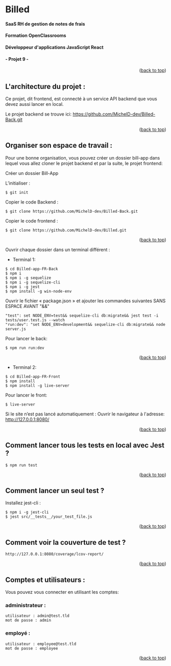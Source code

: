 <a name="readme-top"></a>

# Billed

#### SaaS RH de gestion de notes de frais

#### Formation OpenClassrooms

#### Développeur d'applications JavaScript React

#### - Projet 9 -

<p align="right">(<a href="#readme-top">back to top</a>)</p>

## L'architecture du projet :

Ce projet, dit frontend, est connecté à un service API backend que vous devez aussi lancer en local.

Le projet backend se trouve ici: https://github.com/MichelD-dev/Billed-Back.git

<p align="right">(<a href="#readme-top">back to top</a>)</p>

## Organiser son espace de travail :

Pour une bonne organisation, vous pouvez créer un dossier bill-app dans lequel vous allez cloner le projet backend et par la suite, le projet frontend:

Créer un dossier Bill-App

L’initialiser :

```
$ git init
```

Copier le code Backend :

```
$ git clone https://github.com/MichelD-dev/Billed-Back.git
```

Copier le code frontend :

```
$ git clone https://github.com/MichelD-dev/Billed.git
```

<p align="right">(<a href="#readme-top">back to top</a>)</p>

Ouvrir chaque dossier dans un terminal différent :

- Terminal 1:

```
$ cd Billed-app-FR-Back
$ npm i
$ npm i -g sequelize
$ npm i -g sequelize-cli
$ npm i -g jest
$ npm install -g win-node-env
```

Ouvrir le fichier « package.json » et ajouter les commandes suivantes SANS ESPACE AVANT "&&"

```
"test": set NODE_ENV=test&& sequelize-cli db:migrate&& jest test -i tests/user.test.js --watch
"run:dev": "set NODE_ENV=development&& sequelize-cli db:migrate&& node server.js
```

Pour lancer le back:

```
$ npm run run:dev
```

<p align="right">(<a href="#readme-top">back to top</a>)</p>

- Terminal 2:

```
$ cd Billed-app-FR-Front
$ npm install
$ npm install -g live-server
```

Pour lancer le front:

```
$ live-server
```

Si le site n’est pas lancé automatiquement :
Ouvrir le navigateur à l'adresse: http://127.0.0.1:8080/

<p align="right">(<a href="#readme-top">back to top</a>)</p>

## Comment lancer tous les tests en local avec Jest ?

```
$ npm run test
```

<p align="right">(<a href="#readme-top">back to top</a>)</p>

## Comment lancer un seul test ?

Installez jest-cli :

```
$ npm i -g jest-cli
$ jest src/__tests__/your_test_file.js
```

<p align="right">(<a href="#readme-top">back to top</a>)</p>

## Comment voir la couverture de test ?

`http://127.0.0.1:8080/coverage/lcov-report/`

<p align="right">(<a href="#readme-top">back to top</a>)</p>

## Comptes et utilisateurs :

Vous pouvez vous connecter en utilisant les comptes:

### administrateur :

```
utilisateur : admin@test.tld
mot de passe : admin
```

### employé :

```
utilisateur : employee@test.tld
mot de passe : employee
```

<p align="right">(<a href="#readme-top">back to top</a>)</p>
